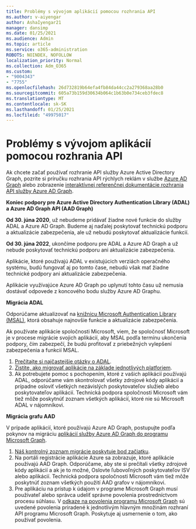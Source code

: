 ```yaml
---
title: Problémy s vývojom aplikácií pomocou rozhrania API
ms.author: v-aiyengar
author: AshaIyengar21
manager: dansimp
ms.date: 01/25/2021
ms.audience: Admin
ms.topic: article
ms.service: o365-administration
ROBOTS: NOINDEX, NOFOLLOW
localization_priority: Normal
ms.collection: Adm_O365
ms.custom:
- "9004343"
- "7755"
ms.openlocfilehash: 26d732819b64efa4fb84da44cc2a279368aa28b0
ms.sourcegitcommit: 605a73b159d30634b064c1b63b0e734ceb3fdec8
ms.translationtype: MT
ms.contentlocale: sk-SK
ms.lasthandoff: 01/25/2021
ms.locfileid: "49975017"
---
```

# <a name="issues-developing-applications-with-apis"></a>Problémy s vývojom aplikácií pomocou rozhrania API

Ak chcete začať používať rozhranie API služby Azure Active Directory Graph, pozrite si príručku rozhrania API rýchlych reklám v službe [Azure AD Graph](https://docs.microsoft.com/azure/active-directory/develop/microsoft-graph-intro) alebo zobrazenie [interaktívnej referenčnej dokumentácie rozhrania API služby Azure AD Graph](https://docs.microsoft.com/previous-versions/azure/ad/graph/api/api-catalog).

**Koniec podpory pre Azure Active Directory Authentication Library (ADAL) a Azure AD Graph API (AAD Graph)**

**Od 30. júna 2020**, už nebudeme pridávať žiadne nové funkcie do služby ADAL a Azure AD Graph. Budeme aj naďalej poskytovať technickú podporu a aktualizácie zabezpečenia, ale už nebudú poskytovať aktualizácie funkcií.

**Od 30. júna 2022**, ukončíme podporu pre ADAL a Azure AD Graph a už nebude poskytovať technickú podporu ani aktualizácie zabezpečenia.

Aplikácie, ktoré používajú ADAL v existujúcich verziách operačného systému, budú fungovať aj po tomto čase, nebudú však mať žiadne technické podpory ani aktualizácie zabezpečenia.

Aplikácie využívajúce Azure AD Graph po uplynutí tohto času už nemusia dostávať odpovede z koncového bodu služby Azure AD Graphu.

**Migrácia ADAL**

Odporúčame aktualizovať na [knižnicu Microsoft Authentication Library (MSAL)](https://docs.microsoft.com/azure/active-directory/develop/v2-overview), ktorá obsahuje najnovšie funkcie a aktualizácie zabezpečenia.

Ak používate aplikácie spoločnosti Microsoft, viem, že spoločnosť Microsoft je v procese migrácie svojich aplikácií, aby MSAL podľa termínu ukončenia podpory, čím zabezpečí, že budú profitovať z priebežných vylepšení zabezpečenia a funkcií MSAL.

1. [Prečítajte si najčastejšie otázky o ADAL](https://docs.microsoft.com/azure/active-directory/develop/msal-migration#frequently-asked-questions-faq).
1. [Zistite, ako migrovať aplikácie na základe jednotlivých platforiem](https://docs.microsoft.com/azure/active-directory/develop/msal-migration#frequently-asked-questions-faq).
1. Ak potrebujete pomoc s pochopením, ktoré z vašich aplikácií používajú ADAL, odporúčame vám skontrolovať všetky zdrojové kódy aplikácií a prípadne osloviť všetkých nezávislých poskytovateľov služieb alebo poskytovateľov aplikácií. Technická podpora spoločnosti Microsoft vám tiež môže poskytnúť zoznam všetkých aplikácií, ktoré nie sú Microsoft ADAL v nájomníkovi.

**Migrácia grafu AAD**

V prípade aplikácií, ktoré používajú Azure AD Graph, postupujte podľa pokynov na migráciu [aplikácií služby Azure AD Graph do programu Microsoft Graph](https://docs.microsoft.com/graph/migrate-azure-ad-graph-overview?view=graph-rest-1.0&preserve-view=true).

1. [Náš kontrolný zoznam migrácie poskytuje bod začiatku](https://docs.microsoft.com/graph/migrate-azure-ad-graph-planning-checklist). 
1. Na portáli registrácie aplikácie Azure sa zobrazuje, ktoré aplikácie používajú AAD Graph. Odporúčame, aby ste si prečítali všetky zdrojové kódy aplikácií a ak je to možné, Oslovte ľubovoľných poskytovateľov ISV alebo aplikácií. Technická podpora spoločnosti Microsoft vám tiež môže poskytnúť zoznam všetkých použití AAD grafov v nájomníkovi.
1. Pre aplikáciu na prístup k údajom v programe Microsoft Graph musí používateľ alebo správca udeliť správne povolenia prostredníctvom procesu súhlasu. V [odkaze na povolenia programu Microsoft Graph](https://docs.microsoft.com/graph/permissions-reference?context=graph%2Fapi%2Fbeta&view=graph-rest-beta&preserve-view=true) sú uvedené povolenia priradené k jednotlivým hlavným množinám rozhraní API programu Microsoft Graph. Poskytuje aj usmernenie o tom, ako používať povolenia.
